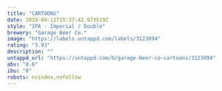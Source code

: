 ```yaml
---
title: "CARTOONS"
date: 2019-04-11T15:37:42.973519Z
style: "IPA - Imperial / Double"
brewery: "Garage Beer Co."
image: "https://labels.untappd.com/labels/3123094"
rating: "3.93"
description: ""
untappd_url: "https://untappd.com/b/garage-beer-co-cartoons/3123094"
abv: "8.6"
ibu: "0"
robots: noindex,nofollow
---
```


